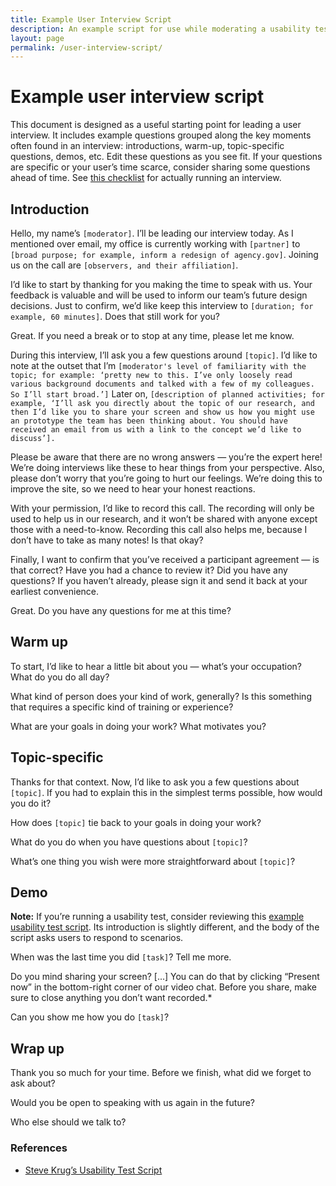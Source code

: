 ```yaml
---
title: Example User Interview Script
description: An example script for use while moderating a usability testing
layout: page
permalink: /user-interview-script/
---
```


# Example user interview script

This document is designed as a useful starting point for leading a user interview. It includes example questions grouped along the key moments often found in an interview: introductions, warm-up, topic-specific questions, demos, etc. Edit these questions as you see fit. If your questions are specific or your user’s time scarce, consider sharing some questions ahead of time.  See [this checklist]({{site.baseurl}}/interview-checklist/) for actually running an interview.

## Introduction

Hello, my name’s `[moderator]`. I’ll be leading our interview today. As I mentioned over email, my office is currently working with `[partner]` to `[broad purpose; for example, inform a redesign of agency.gov]`. Joining us on the call are `[observers, and their affiliation]`.

I’d like to start by thanking for you making the time to speak with us. Your feedback is valuable and will be used to inform our team’s future design decisions. Just to confirm, we’d like keep this interview to `[duration; for example, 60 minutes]`. Does that still work for you?

Great. If you need a break or to stop at any time, please let me know.

During this interview, I’ll ask you a few questions around `[topic]`. I’d like to note at the outset that I’m `[moderator's level of familiarity with the topic; for example: ‘pretty new to this. I’ve only loosely read various background documents and talked with a few of my colleagues. So I’ll start broad.’]` Later on, `[description of planned activities; for example, ‘I’ll ask you directly about the topic of our research, and then I’d like you to share your screen and show us how you might use an prototype the team has been thinking about. You should have received an email from us with a link to the concept we’d like to discuss’].`

Please be aware that there are no wrong answers — you’re the expert here! We’re doing interviews like these to hear things from your perspective. Also, please don’t worry that you’re going to hurt our feelings. We’re doing this to improve the site, so we need to hear your honest reactions.

With your permission, I’d like to record this call. The recording will only be used to help us in our research, and it won’t be shared with anyone except those with a need-to-know. Recording this call also helps me, because I don’t have to take as many notes! Is that okay?

Finally, I want to confirm that you’ve received a participant agreement — is that correct? Have you had a chance to review it? Did you have any questions? If you haven’t already, please sign it and send it back at your earliest convenience.

Great. Do you have any questions for me at this time?



## Warm up

To start, I’d like to hear a little bit about you — what’s your occupation? What do you do all day?

What kind of person does your kind of work, generally? Is this something that requires a specific kind of training or experience?

What are your goals in doing your work? What motivates you?

## Topic-specific

Thanks for that context. Now, I’d like to ask you a few questions about `[topic]`. If you had to explain this in the simplest terms possible, how would you do it?

How does `[topic]` tie back to your goals in doing your work?

What do you do when you have questions about `[topic]`?

What’s one thing you wish were more straightforward about `[topic]`?


## Demo

**Note:** If you’re running a usability test, consider reviewing this [example usability test script]({{site.baseurl}}/usability-test-script/). Its introduction is slightly different, and the body of the script asks users to respond to scenarios.

When was the last time you did `[task]`? Tell me more.

Do you mind sharing your screen? [...] You can do that by clicking “Present now” in the bottom-right corner of our video chat. Before you share, make sure to close anything you don’t want recorded.*

Can you show me how you do `[task]`?


## Wrap up

Thank you so much for your time. Before we finish, what did we forget to ask about?

Would you be open to speaking with us again in the future?

Who else should we talk to?
### References

- [Steve Krug’s Usability Test Script](https://sensible.com/downloads/test-script-web.pdf)

